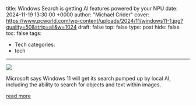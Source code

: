 title: Windows Search is getting AI features powered by your NPU
date: 2024-11-19 13:30:00 +0000
author: "Michael Crider"
cover: https://www.pcworld.com/wp-content/uploads/2024/11/windows11-1.jpg?quality=50&strip=all&w=1024
draft: false
top: false
type: post
hide: false
toc: false
tags:
  - Tech
categories:
  - tech
---

![](https://www.pcworld.com/wp-content/uploads/2024/11/windows11-1.jpg?quality=50&strip=all&w=1024)

Microsoft says Windows 11 will get its search pumped up by local AI, including the ability to search for objects and text within images.

[read more](https://www.pcworld.com/article/2524375/windows-search-is-getting-ai-features-powered-by-your-npu.html)
